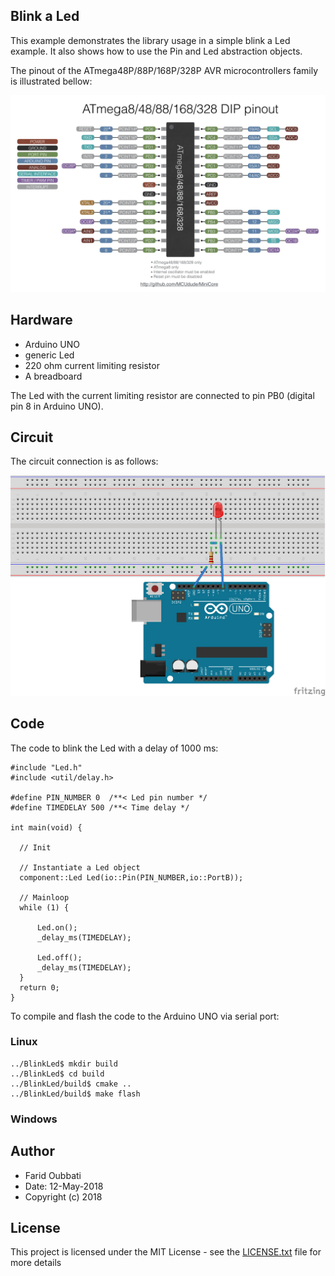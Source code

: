 ## Blink a Led   

This example demonstrates the library usage in a simple blink a Led example. 
It also shows how to use the Pin and Led abstraction objects. 

The pinout of the ATmega48P/88P/168P/328P AVR microcontrollers family is illustrated bellow:

<img src="/applications/BlinkLed/pics/pinout.jpeg" alt="alt text" width="570">
 

## Hardware

* Arduino UNO
* generic Led
* 220 ohm current limiting resistor
* A breadboard

The Led with the current limiting resistor are connected to pin PB0 (digital pin 8 in Arduino UNO).

## Circuit

The circuit connection is as follows:

<img src="/applications/BlinkLed/pics/blink_led.png" alt="alt text" width="570">

## Code


 

The code to blink the Led with a delay of 1000 ms:

```
#include "Led.h"
#include <util/delay.h>

#define PIN_NUMBER 0  /**< Led pin number */
#define TIMEDELAY 500 /**< Time delay */

int main(void) {

  // Init

  // Instantiate a Led object
  component::Led Led(io::Pin(PIN_NUMBER,io::PortB));

  // Mainloop
  while (1) {

      Led.on();
      _delay_ms(TIMEDELAY);

      Led.off();
      _delay_ms(TIMEDELAY);
  }
  return 0;
}
```
To compile and flash the code to the Arduino UNO via serial port:

### Linux
 
```
../BlinkLed$ mkdir build
../BlinkLed$ cd build
../BlinkLed/build$ cmake ..
../BlinkLed/build$ make flash
```
### Windows

## Author

* Farid Oubbati
* Date: 12-May-2018
* Copyright (c) 2018

## License

This project is licensed under the MIT License - see the [LICENSE.txt](LICENSE.txt) file for more details

